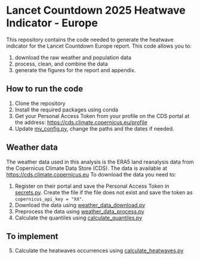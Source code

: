 # Lancet Countdown 2025 Heatwave Indicator - Europe

This repository contains the code needed to generate the heatwave indicator for the Lancet Countdown Europe report.
This code allows you to:
1. download the raw weather and population data
2. process, clean, and combine the data
3. generate the figures for the report and appendix.

## How to run the code

1. Clone the repository
2. Install the required packages using conda
3. Get your Personal Access Token from your profile on the CDS portal at the address: https://cds.climate.copernicus.eu/profile
4. Update [my_config.py](my_config.py), change the paths and the dates if needed.

## Weather data

The weather data used in this analysis is the ERA5 land reanalysis data from the Copernicus Climate Data Store (CDS).
The data is available at https://cds.climate.copernicus.eu
To download the data you need to:

1. Register on their portal and save the Personal Access Token in [secrets.py](python_code/secrets.py). Create the file if the file does not exist and save the token as `copernicus_api_key = "XX"`.
2. Download the data using [weather_data_download.py](python_code/weather/weather_data_download.py)
3. Preprocess the data using [weather_data_process.py](python_code/weather/weather_data_process.py)
4. Calculate the quantiles using [calculate_quantiles.py](python_code/weather/calculate_quantiles.py)

## To implement
5. Calculate the heatwaves occurrences using [calculate_heatwaves.py](python_code/weather/calculate_heatwaves.py)